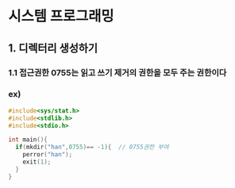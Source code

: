 # 시스템 프로그래밍 
## 1. 디렉터리 생성하기 
### 1.1 접근권한 0755는 읽고 쓰기 제거의 권한을 모두 주는 권한이다 
### ex)
```c
#include<sys/stat.h>
#include<stdlib.h>
#include<stdio.h>

int main(){
  if(mkdir("han",0755)== -1){  // 0755권한 부여
    perror("han");
    exit(1);
  }
}
```
